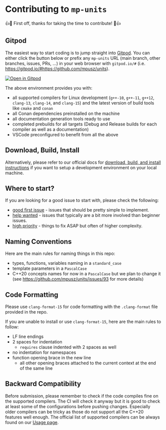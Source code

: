 # Contributing to `mp-units`

👍🎉 First off, thanks for taking the time to contribute! 🎉👍

## Gitpod

The easiest way to start coding is to jump straight into [Gitpod](https://www.gitpod.io). You can either click the button
below or prefix any `mp-units` URL (main branch, other branches, issues, PRs, ...) in your web browser with `gitpod.io/#`
(i.e. <https://gitpod.io/#https://github.com/mpusz/units>).

[![Open in Gitpod](https://gitpod.io/button/open-in-gitpod.svg)](https://gitpod.io/#https://github.com/mpusz/units)

The above environment provides you with:

- all supported compilers for Linux development (`g++-10`, `g++-11`, `g++12`, `clang-13`, `clang-14`, and `clang-15`)
  and the latest version of build tools like `cmake` and `conan`
- all Conan dependencies preinstalled on the machine
- all documentation generation tools ready to use
- completed prebuilds for all targets (Debug and Release builds for each compiler as well as a documentation)
- VSCode preconfigured to benefit from all the above

## Download, Build, Install

Alternatively, please refer to our official docs for [download, build, and install instructions](https://mpusz.github.io/units/usage.html)
if you want to setup a development environment on your local machine.

## Where to start?

If you are looking for a good issue to start with, please check the following:

- [good first issue](https://github.com/mpusz/units/labels/good%20first%20issue) - issues that should be pretty simple to implement.
- [help wanted](https://github.com/mpusz/units/labels/help%20wanted) - issues that typically are a bit more involved than beginner issues.
- [high priority](https://github.com/mpusz/units/labels/high%20priority) - things to fix ASAP but often of higher complexity.

## Naming Conventions

Here are the main rules for naming things in this repo:

- types, functions, variables naming in a `standard_case`
- template parameters in a `PascalCase`
- C++20 concepts names for now in a `PascalCase` but we plan to change it (see <https://github.com/mpusz/units/issues/93> for more details)

## Code Formatting

Please use `clang-format-15` for code formatting with the `.clang-format` file provided in the repo.

If you are unable to install or use `clang-format-15`, here are the main rules to follow:

- LF line endings
- 2 spaces for indentation
  - `requires` clause indented with 2 spaces as well
- no indentation for namespaces
- function opening brace in the new line
  - all other opening braces attached to the current context at the end of the same line

## Backward Compatibility

Before submission, please remember to check if the code compiles fine on the supported compilers.
The CI will check it anyway but it is good to check at least some of the configurations before pushing changes.
Especially older compilers can be tricky as those do not support all the C++20 features well enough. The official
list of supported compilers can be always found on our [Usage page](https://mpusz.github.io/units/usage.html).
